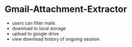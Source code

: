 # Gmail-Attachment-Extractor
 
- users can filter mails
- download to local storage
- upload to google drive
- view download history of ongoing session
